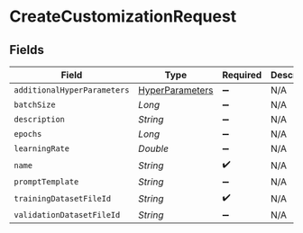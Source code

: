 # CreateCustomizationRequest


## Fields

| Field                                                     | Type                                                      | Required                                                  | Description                                               |
| --------------------------------------------------------- | --------------------------------------------------------- | --------------------------------------------------------- | --------------------------------------------------------- |
| `additionalHyperParameters`                               | [HyperParameters](../../models/shared/HyperParameters.md) | :heavy_minus_sign:                                        | N/A                                                       |
| `batchSize`                                               | *Long*                                                    | :heavy_minus_sign:                                        | N/A                                                       |
| `description`                                             | *String*                                                  | :heavy_minus_sign:                                        | N/A                                                       |
| `epochs`                                                  | *Long*                                                    | :heavy_minus_sign:                                        | N/A                                                       |
| `learningRate`                                            | *Double*                                                  | :heavy_minus_sign:                                        | N/A                                                       |
| `name`                                                    | *String*                                                  | :heavy_check_mark:                                        | N/A                                                       |
| `promptTemplate`                                          | *String*                                                  | :heavy_minus_sign:                                        | N/A                                                       |
| `trainingDatasetFileId`                                   | *String*                                                  | :heavy_check_mark:                                        | N/A                                                       |
| `validationDatasetFileId`                                 | *String*                                                  | :heavy_minus_sign:                                        | N/A                                                       |